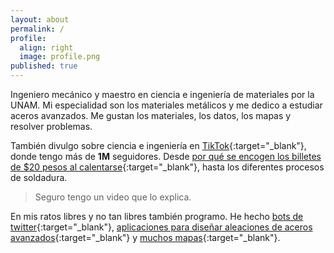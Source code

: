 ```yaml
---
layout: about
permalink: /
profile:
  align: right
  image: profile.png
published: true
---
```

  
Ingeniero mecánico y maestro en ciencia e ingeniería de materiales por la UNAM. Mi especialidad son los materiales metálicos y me dedico a estudiar aceros avanzados.  Me gustan los materiales, los datos, los mapas y resolver problemas.

También divulgo sobre ciencia e ingeniería en [TikTok](https://www.tiktok.com/@heliouz_){:target="_blank"}, donde tengo más de __1M__ seguidores. Desde [por qué se encogen los billetes de $20 pesos al calentarse](https://www.sdpnoticias.com/estilo-de-vida/por-que-se-encoge-un-billete-de-20-pesos-al-calentarse-cientifico-lo-explica/){:target="_blank"}, hasta los diferentes procesos de soldadura. 

>Seguro tengo un video que lo explica.

En mis ratos libres y no tan libres también programo. He hecho [bots de twitter](https://twitter.com/BigakuSan){:target="_blank"}, [aplicaciones para diseñar aleaciones de aceros avanzados]({{site.baseurl}}/projects/qpqt/){:target="_blank"} y [muchos mapas]({{site.baseurl}}/projects/estumex/){:target="_blank"}.
